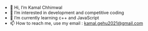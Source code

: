- 👋 Hi, I’m Kamal Chhimwal
- 👀 I’m interested in development and competitive coding
- 🌱 I’m currently learning c++ and JavaScript
- 📫 How to reach me, use my email : kamal.gehu2021@gmail.com
